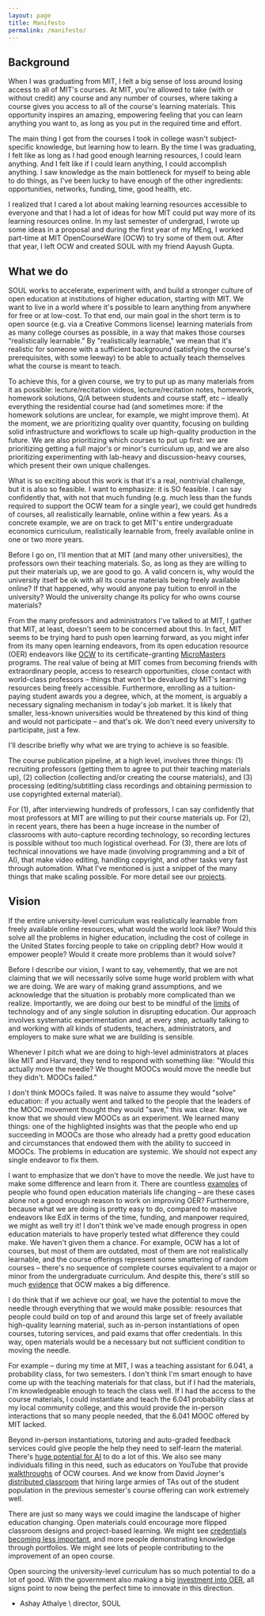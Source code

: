 ```yaml
---
layout: page
title: Manifesto
permalink: /manifesto/
---
```


## Background
When I was graduating from MIT, I felt a big sense of loss around losing access to all of MIT's courses. At MIT, you're allowed to take (with or without credit) any course and any number of courses, where taking a course gives you access to all of the course's learning materials. This opportunity inspires an amazing, empowering feeling that you can learn anything you want to, as long as you put in the required time and effort.

The main thing I got from the courses I took in college wasn't subject-specific knowledge, but learning how to learn. By the time I was graduating, I felt like as long as I had good enough learning resources, I could learn anything. And I felt like if I could learn anything, I could accomplish anything. I saw knowledge as the main bottleneck for myself to being able to do things, as I've been lucky to have enough of the other ingredients: opportunities, networks, funding, time, good health, etc.

I realized that I cared a lot about making learning resources accessible to everyone and that I had a lot of ideas for how MIT could put way more of its learning resources online. In my last semester of undergrad, I wrote up some ideas in a proposal and during the first year of my MEng, I worked part-time at MIT OpenCourseWare (OCW) to try some of them out. After that year, I left OCW and created SOUL with my friend Aayush Gupta.

## What we do
SOUL works to accelerate, experiment with, and build a stronger culture of open education at institutions of higher education, starting with MIT. We want to live in a world where it's possible to learn anything from anywhere for free or at low-cost. To that end, our main goal in the short term is to open source (e.g. via a Creative Commons license) learning materials from as many college courses as possible, in a way that makes those courses “realistically learnable.” By "realistically learnable," we mean that it's realistic for someone with a sufficient background (satisfying the course's prerequisites, with some leeway) to be able to actually teach themselves what the course is meant to teach.

To achieve this, for a given course, we try to put up as many materials from it as possible: lecture/recitation videos, lecture/recitation notes, homework, homework solutions, Q/A between students and course staff, etc – ideally everything the residential course had (and sometimes more: if the homework solutions are unclear, for example, we might improve them). At the moment, we are prioritizing quality over quantity, focusing on building solid infrastructure and workflows to scale up high-quality production in the future. We are also prioritizing which courses to put up first: we are prioritizing getting a full major's or minor's curriculum up, and we are also prioritizing experimenting with lab-heavy and discussion-heavy courses, which present their own unique challenges.

What is so exciting about this work is that it's a real, nontrivial challenge, but it is also so feasible. I want to emphasize: it is SO feasible. I can say confidently that, with not that much funding (e.g. much less than the funds required to support the OCW team for a single year), we could get hundreds of courses, all realistically learnable, online within a few years. As a concrete example, we are on track to get MIT's entire undergraduate economics curriculum, realistically learnable from, freely available online in one or two more years.

Before I go on, I'll mention that at MIT (and many other universities), the professors own their teaching materials. So, as long as they are willing to put their materials up, we are good to go. A valid concern is, why would the university itself be ok with all its course materials being freely available online? If that happened, why would anyone pay tuition to enroll in the university? Would the university change its policy for who owns course materials?

From the many professors and administrators I've talked to at MIT, I gather that MIT, at least, doesn't seem to be concerned about this. In fact, MIT seems to be trying hard to push open learning forward, as you might infer from its many open learning endeavors, from its open education resource (OER) endeavors like [OCW](https://ocw.mit.edu/) to its certificate-granting [MicroMasters](https://micromasters.mit.edu/dedp/) programs. The real value of being at MIT comes from becoming friends with extraordinary people, access to research opportunities, close contact with world-class professors – things that won't be devalued by MIT's learning resources being freely accessible. Furthermore, enrolling as a tuition-paying student awards you a degree, which, at the moment, is arguably a necessary signaling mechanism in today's job market. It is likely that smaller, less-known universities would be threatened by this kind of thing and would not participate – and that's ok. We don't need every university to participate, just a few.

I'll describe briefly why what we are trying to achieve is so feasible.

The course publication pipeline, at a high level, involves three things: (1) recruiting professors (getting them to agree to put their teaching materials up), (2) collection (collecting and/or creating the course materials), and (3) processing (editing/subtitling class recordings and obtaining permission to use copyrighted external material).

For (1), after interviewing hundreds of professors, I can say confidently that most professors at MIT are willing to put their course materials up. For (2), in recent years, there has been a huge increase in the number of classrooms with auto-capture recording technology, so recording lectures is possible without too much logistical overhead. For (3), there are lots of technical innovations we have made (involving programming and a bit of AI), that make video editing, handling copyright, and other tasks very fast through automation. What I've mentioned is just a snippet of the many things that make scaling possible. For more detail see our [projects](/projects/).

## Vision

If the entire university-level curriculum was realistically learnable from freely available online resources, what would the world look like? Would this solve all the problems in higher education, including the cost of college in the United States forcing people to take on crippling debt? How would it empower people? Would it create more problems than it would solve?

Before I describe our vision, I want to say, vehemently, that we are not claiming that we will necessarily solve some huge world problem with what we are doing. We are wary of making grand assumptions, and we acknowledge that the situation is probably more complicated than we realize. Importantly, we are doing our best to be mindful of the [limits](https://failuretodisrupt.com/) of technology and of any single solution in disrupting education. Our approach involves systematic experimentation and, at every step, actually talking to and working with all kinds of students, teachers, administrators, and employers to make sure what we are building is sensible.

Whenever I pitch what we are doing to high-level administrators at places like MIT and Harvard, they tend to respond with something like: "Would this actually move the needle? We thought MOOCs would move the needle but they didn't. MOOCs failed."

I don't think MOOCs failed. It was naive to assume they would "solve" education: if you actually went and talked to the people that the leaders of the MOOC movement thought they would "save," this was clear. Now, we know that we should view MOOCs as an experiment. We learned many things: one of the highlighted insights was that the people who end up succeeding in MOOCs are those who already had a pretty good education and circumstances that endowed them with the ability to succeed in MOOCs. The problems in education are systemic. We should not expect any single endeavor to fix them.

I want to emphasize that we don't have to move the needle. We just have to make some difference and learn from it. There are countless [examples](https://www.youtube.com/watch?v=gHdJLcmGR9E) of people who found open education materials life changing – are these cases alone not a good enough reason to work on improving OER? Furthermore, because what we are doing is pretty easy to do, compared to massive endeavors like EdX in terms of the time, funding, and manpower required, we might as well try it! I don't think we've made enough progress in open education materials to have properly tested what difference they could make. We haven't given them a chance. For example, OCW has a lot of courses, but most of them are outdated, most of them are not realistically learnable, and the course offerings represent some smattering of random courses – there's no sequence of complete courses equivalent to a major or minor from the undergraduate curriculum. And despite this, there's still so much [evidence](https://www.slideshare.net/stephenecarson/mit-opencourseware-case-study-slides) that OCW makes a big difference.

I do think that if we achieve our goal, we have the potential to move the needle through everything that we would make possible: resources that people could build on top of and around this large set of freely available high-quality learning material, such as in-person instantiations of open courses, tutoring services, and paid exams that offer credentials. In this way, open materials would be a necessary but not sufficient condition to moving the needle.

For example – during my time at MIT, I was a teaching assistant for 6.041, a probability class, for two semesters. I don't think I'm smart enough to have come up with the teaching materials for that class, but if I had the materials, I'm knowledgeable enough to teach the class well. If I had the access to the course materials, I could instantiate and teach the 6.041 probability class at my local community college, and this would provide the in-person interactions that so many people needed, that the 6.041 MOOC offered by MIT lacked.

Beyond in-person instantiations, tutoring and auto-graded feedback services could give people the help they need to self-learn the material. There's [huge potential for AI](https://ai.stanford.edu/blog/prototransformer/) to do a lot of this. We also see many individuals filling in this need, such as educators on YouTube that provide [walkthroughs](https://www.youtube.com/@Self-TaughtPhysicist) of OCW courses. And we know from David Joyner's [distributed classroom](https://mitpress.mit.edu/9780262547291/the-distributed-classroom/) that hiring large armies of TAs out of the student population in the previous semester's course offering can work extremely well.

There are just so many ways we could imagine the landscape of higher education changing. Open materials could encourage more flipped classroom designs and project-based learning. We might see [credentials becoming less important](https://www.nytimes.com/2023/01/28/opinion/jobs-college-degree-requirement.html), and more people demonstrating knowledge through portfolios. We might see lots of people contributing to the improvement of an open course.

Open sourcing the university-level curriculum has so much potential to do a lot of good. With the government also making a big [investment into OER](https://www.mass.edu/strategic/oer.asp), all signs point to now being the perfect time to innovate in this direction.

- Ashay Athalye \\
director, SOUL

<!-- It's true that in today's world, you can learn a lot of things from the resources you can find on the internet: youtube videos, textbooks, open course materials, MOOCs, forums, blogs, Q/A sites, ... the list goes on. It's also true that one university's course offerings cover small percentage of the knowledge out there.

 But it can be difficult to learn from all of these because they aren't
 these materials are curated
 there's a reason university has you take this course instead of just throwing you out in the world
 its their opinion on the best way for you to learn that stuff -->



